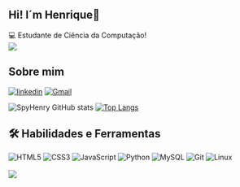 ## Hi! I´m Henrique👋

:computer: Estudante de Ciência da Computação!
<br>
<img src=https://github.com/TheDudeThatCode/TheDudeThatCode/blob/master/Assets/Developer.gif>
<br>
## Sobre mim
[![linkedin](https://img.shields.io/badge/linkedin-0A66C2?style=for-the-badge&logo=linkedin&logoColor=white)](https://www.linkedin.com/in/henrique-baptista-bandeira)
[![Gmail](https://img.shields.io/badge/Gmail-333333?style=for-the-badge&logo=gmail&logoColor=red)](mailto:henrybbandeira@gmail.com)

![SpyHenry GitHub stats](https://github-readme-stats.vercel.app/api?username=SpyHenry&show_icons=true&theme=dracula)
[![Top Langs](https://github-readme-stats.vercel.app/api/top-langs/?username=SpyHenry&layout=donut&show_icons=true&theme=dracula)](https://github.com/SpyHenry/github-readme-stats)

## 🛠 Habilidades e Ferramentas
![HTML5](https://img.shields.io/badge/HTML5-E34F26?style=for-the-badge&logo=html5&logoColor=white)
![CSS3](https://img.shields.io/badge/CSS3-1572B6?style=for-the-badge&logo=css3&logoColor=white)
![JavaScript](https://img.shields.io/badge/JavaScript-F7DF1E?style=for-the-badge&logo=javascript&logoColor=black)
![Python](https://img.shields.io/badge/python-3670A0?style=for-the-badge&logo=python&logoColor=ffdd54)
![MySQL](https://img.shields.io/badge/MySQL-00000F?style=for-the-badge&logo=mysql&logoColor=white)
![Git](https://img.shields.io/badge/GIT-E44C30?style=for-the-badge&logo=git&logoColor=white)
![Linux](https://img.shields.io/badge/Linux-000?style=for-the-badge&logo=linux&logoColor=FCC624)
<br><br>
<img src=https://github.com/TheDudeThatCode/TheDudeThatCode/blob/master/Assets/Mario_Hello_Big.gif heigth="100">

